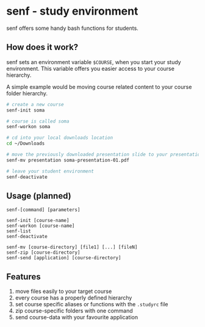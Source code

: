# senf - study environment
senf offers some handy bash functions for students.

## How does it work?
senf sets an environment variable `$COURSE`, when you start your study environment. This variable offers you easier access to your course hierarchy.

A simple example would be moving course related content to your course folder hierarchy.
```bash
# create a new course
senf-init soma

# course is called soma
senf-workon soma

# cd into your local downloads location
cd ~/Downloads

# move the previously downloaded presentation slide to your presentation folder
senf-mv presentation soma-presentation-01.pdf

# leave your student environment
senf-deactivate
```

## Usage (planned)
```
senf-[command] [parameters]

senf-init [course-name]
senf-workon [course-name]
senf-list
senf-deactivate

senf-mv [course-directory] [file1] [...] [fileN]
senf-zip [course-directory]
senf-send [application] [course-directory]
```

## Features
1. move files easily to your target course
2. every course has a properly defined hierarchy
3. set course specific aliases or functions with the `.studyrc` file
4. zip course-specific folders with one command
5. send course-data with your favourite application
